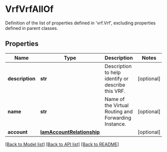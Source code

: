 # VrfVrfAllOf

Definition of the list of properties defined in 'vrf.Vrf', excluding properties defined in parent classes.
## Properties
Name | Type | Description | Notes
------------ | ------------- | ------------- | -------------
**description** | **str** | Description to help identify or describe this VRF. | [optional] 
**name** | **str** | Name of the Virtual Routing and Forwarding Instance. | [optional] 
**account** | [**IamAccountRelationship**](IamAccountRelationship.md) |  | [optional] 

[[Back to Model list]](../README.md#documentation-for-models) [[Back to API list]](../README.md#documentation-for-api-endpoints) [[Back to README]](../README.md)


